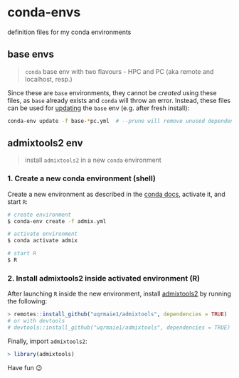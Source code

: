# conda-envs
definition files for my conda environments

## base envs
> `conda` base env with two flavours - HPC and PC (aka remote and localhost, resp.)

Since these are `base` environments, they cannot be _created_ using these files, as `base` already exists and `conda` will throw an error. Instead, these files can be used for [updating](https://docs.conda.io/projects/conda/en/latest/user-guide/tasks/manage-environments.html#updating-an-environment) the `base` env (e.g. after fresh install):

```bash
conda-env update -f base-*pc.yml  # --prune will remove unused dependencies
```

## admixtools2 env
> install `admixtools2` in a new `conda` environment

### 1. Create a new conda environment (shell)
Create a new environment as described in the [conda docs](https://docs.conda.io/projects/conda/en/latest/user-guide/tasks/manage-environments.html#creating-an-environment-from-an-environment-yml-file), activate it, and start `R`:

```bash
# create environment
$ conda-env create -f admix.yml

# activate environment
$ conda activate admix

# start R
$ R
```

### 2. Install admixtools2 inside activated environment (R)
After launching `R` inside the new environment, install [admixtools2](https://github.com/uqrmaie1/admixtools) by running the following:

```R
> remotes::install_github("uqrmaie1/admixtools", dependencies = TRUE)
# or with devtools
# devtools::install_github("uqrmaie1/admixtools", dependencies = TRUE)
```

Finally, import `admixtools2`:

```R
> library(admixtools)
```

Have fun :wink: